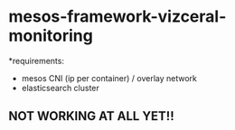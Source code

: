 # mesos-framework-vizceral-monitoring

*requirements:
- mesos CNI (ip per container) / overlay network
- elasticsearch cluster

## NOT WORKING AT ALL YET!!
